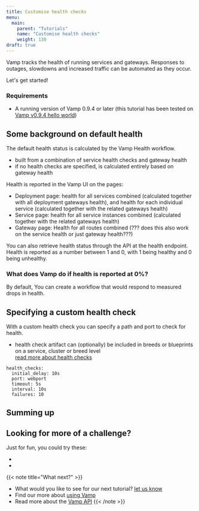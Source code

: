 ```yaml
---
title: Customise health checks
menu:
  main:
    parent: "Tutorials"
    name: "Customise health checks"
    weight: 130
draft: true
---
```


Vamp tracks the health of running services and gateways. Responses to outages, slowdowns and increased traffic can be automated as they occur. 

Let's get started!

### Requirements

* A running version of Vamp 0.9.4 or later (this tutorial has been tested on [Vamp v0.9.4 hello world](documentation/installation/v0.9.4/hello-world))

## Some background on default health
The default health status is calculated by the Vamp Health workflow.

- built from a combination of service health checks and gateway health
- if no health checks are specified, is calculated entirely based on gateway health

Health is reported in the Vamp UI on the pages:

* Deployment page: health for all services combined (calculated together with all deployment gateways health), and health for each individual service (calculated together with the related gateways health)
* Service page: health for all service instances combined (calculated together with the related gateways health)
* Gateway page: Health for all routes combined (??? does this also work on the service health or just gateway health???)

You can also retrieve health status through the API at the health endpoint. Health is reported as a number between 1 and 0, with 1 being healthy and 0 being unhealthy.
 
### What does Vamp do if health is reported at 0%?
By default, 
You can create a workflow that would respond to measured drops in health.

## Specifying a custom health check
With a custom health check you can specify a path and port to check for health. 

- health check artifact can (optionally) be included in breeds or blueprints on a service, cluster or breed level   
  [read more about health checks](/documentation/using-vamp/health/)

```
health_checks:
  initial_delay: 10s
  port: webport
  timeout: 5s
  interval: 10s
  failures: 10
```



## Summing up


## Looking for more of a challenge?
Just for fun, you could try these:  

* 
*
 
{{< note title="What next?" >}}
* What would you like to see for our next tutorial? [let us know](mailto:info@magnetic.io)
* Find our more about [using Vamp](documentation/using-vamp/artifacts)
* Read more about the [Vamp API](documentation/api/api-reference)
{{< /note >}}

